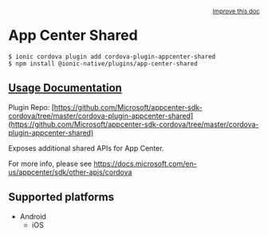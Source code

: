 <a style="float:right;font-size:12px;" href="http://github.com/danielsogl/awesome-cordova-plugins/edit/master/src/@awesome-cordova-plugins/plugins/app-center-shared/index.ts#L1">
  Improve this doc
</a>

# App Center Shared

```
$ ionic cordova plugin add cordova-plugin-appcenter-shared
$ npm install @ionic-native/plugins/app-center-shared
```

## [Usage Documentation](https://ionicframework.com/docs/native/app-center-shared/)

Plugin Repo: [https://github.com/Microsoft/appcenter-sdk-cordova/tree/master/cordova-plugin-appcenter-shared](https://github.com/Microsoft/appcenter-sdk-cordova/tree/master/cordova-plugin-appcenter-shared)

Exposes additional shared APIs for App Center.

For more info, please see https://docs.microsoft.com/en-us/appcenter/sdk/other-apis/cordova

## Supported platforms

- Android
  - iOS
